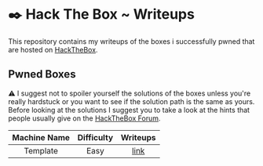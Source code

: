 # :black_nib: Hack The Box ~ Writeups
This repository contains my writeups of the boxes i successfully pwned that are hosted on [HackTheBox](https://app.hackthebox.com/).

## Pwned Boxes

:warning: I suggest not to spoiler yourself the solutions of the boxes unless you're really hardstuck or you want to see if the solution path is the same as yours. Before looking at the solutions I suggest you to take a look at the hints that people usually give on the [HackTheBox Forum](https://forum.hackthebox.com/).

| Machine Name | Difficulty | Writeups |
| :----------: | :--------: | :------: |
| Template | Easy | [link]() |